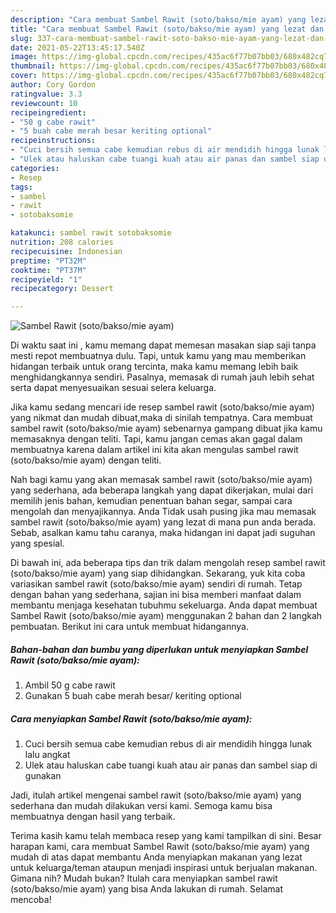 ```yaml
---
description: "Cara membuat Sambel Rawit (soto/bakso/mie ayam) yang lezat dan Mudah Dibuat"
title: "Cara membuat Sambel Rawit (soto/bakso/mie ayam) yang lezat dan Mudah Dibuat"
slug: 337-cara-membuat-sambel-rawit-soto-bakso-mie-ayam-yang-lezat-dan-mudah-dibuat
date: 2021-05-22T13:45:17.540Z
image: https://img-global.cpcdn.com/recipes/435ac6f77b07bb03/680x482cq70/sambel-rawit-sotobaksomie-ayam-foto-resep-utama.jpg
thumbnail: https://img-global.cpcdn.com/recipes/435ac6f77b07bb03/680x482cq70/sambel-rawit-sotobaksomie-ayam-foto-resep-utama.jpg
cover: https://img-global.cpcdn.com/recipes/435ac6f77b07bb03/680x482cq70/sambel-rawit-sotobaksomie-ayam-foto-resep-utama.jpg
author: Cory Gordon
ratingvalue: 3.3
reviewcount: 10
recipeingredient:
- "50 g cabe rawit"
- "5 buah cabe merah besar keriting optional"
recipeinstructions:
- "Cuci bersih semua cabe kemudian rebus di air mendidih hingga lunak lalu angkat"
- "Ulek atau haluskan cabe tuangi kuah atau air panas dan sambel siap di gunakan"
categories:
- Resep
tags:
- sambel
- rawit
- sotobaksomie

katakunci: sambel rawit sotobaksomie 
nutrition: 208 calories
recipecuisine: Indonesian
preptime: "PT32M"
cooktime: "PT37M"
recipeyield: "1"
recipecategory: Dessert

---
```



![Sambel Rawit (soto/bakso/mie ayam)](https://img-global.cpcdn.com/recipes/435ac6f77b07bb03/680x482cq70/sambel-rawit-sotobaksomie-ayam-foto-resep-utama.jpg)

Di waktu  saat ini , kamu memang dapat memesan masakan siap saji tanpa mesti repot membuatnya dulu. Tapi, untuk kamu yang mau memberikan hidangan terbaik untuk orang tercinta, maka kamu memang lebih baik menghidangkannya sendiri. Pasalnya, memasak di rumah jauh lebih sehat serta dapat menyesuaikan sesuai selera keluarga.

Jika kamu sedang mencari ide resep sambel rawit (soto/bakso/mie ayam) yang nikmat dan mudah dibuat,maka di sinilah tempatnya. Cara membuat sambel rawit (soto/bakso/mie ayam)  sebenarnya gampang dibuat jika kamu memasaknya dengan teliti. Tapi, kamu jangan cemas akan gagal dalam membuatnya 
karena dalam artikel ini kita akan mengulas sambel rawit (soto/bakso/mie ayam) dengan teliti.  



Nah bagi kamu yang akan memasak sambel rawit (soto/bakso/mie ayam) yang sederhana, ada beberapa langkah yang dapat dikerjakan, mulai dari memilih jenis bahan, kemudian penentuan bahan segar, sampai cara mengolah dan menyajikannya. Anda Tidak usah pusing jika mau memasak sambel rawit (soto/bakso/mie ayam) yang lezat di mana pun anda berada. Sebab, asalkan kamu  tahu caranya, maka hidangan ini dapat jadi suguhan yang spesial.

Di bawah ini, ada beberapa tips dan trik dalam mengolah resep sambel rawit (soto/bakso/mie ayam) yang siap dihidangkan. Sekarang, yuk kita coba variasikan sambel rawit (soto/bakso/mie ayam) sendiri di rumah. Tetap dengan bahan yang sederhana, sajian ini bisa memberi manfaat dalam membantu menjaga kesehatan tubuhmu sekeluarga. Anda dapat membuat Sambel Rawit (soto/bakso/mie ayam) menggunakan 2 bahan dan 2 langkah pembuatan. Berikut ini cara untuk membuat hidangannya.

<!--inarticleads1-->

##### Bahan-bahan dan bumbu yang diperlukan untuk menyiapkan Sambel Rawit (soto/bakso/mie ayam):

1. Ambil 50 g cabe rawit
1. Gunakan 5 buah cabe merah besar/ keriting optional




<!--inarticleads2-->

##### Cara menyiapkan Sambel Rawit (soto/bakso/mie ayam):

1. Cuci bersih semua cabe kemudian rebus di air mendidih hingga lunak lalu angkat
1. Ulek atau haluskan cabe tuangi kuah atau air panas dan sambel siap di gunakan




Jadi, itulah artikel mengenai  sambel rawit (soto/bakso/mie ayam)  yang sederhana dan mudah dilakukan versi kami. Semoga kamu bisa membuatnya dengan hasil yang terbaik. 

Terima kasih kamu telah membaca resep yang kami tampilkan di sini. Besar harapan kami, cara membuat  Sambel Rawit (soto/bakso/mie ayam) yang mudah di atas dapat membantu Anda menyiapkan makanan yang lezat untuk keluarga/teman ataupun menjadi inspirasi untuk berjualan makanan. Gimana nih? Mudah bukan? Itulah cara menyiapkan sambel rawit (soto/bakso/mie ayam) yang bisa Anda lakukan di rumah. Selamat mencoba!

